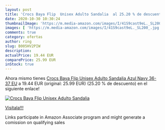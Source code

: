 ```yaml
---
layout: post
title: 'Crocs Baya Flip  Unisex Adulto Sandalia  al 25.20 % de descuento'
date: 2020-10-30 10:30:24
thumbnailImage: 'https://m.media-amazon.com/images/I/41S9cast9eL._SL200_.jpg'
images: [ 'https://m.media-amazon.com/images/I/41S9cast9eL._SL200_.jpg' ]
comments: true
category: ofertas
author: ring
slug: B005HV2PIW
description:
actualPrice: 19.44 EUR
comparePrice: 25.99 EUR
inStock: true
---
```


Ahora mismo tienes [Crocs Baya Flip  Unisex Adulto Sandalia  Azul  Navy   36-37 EU](https://www.amazon.es/dp/B005HV2PIW/?tag=tolees-21) a 19.44 EUR (original: 25.99 EUR) (25.20 %  de descuento) en el siguiente enlace!

[![Crocs Baya Flip  Unisex Adulto Sandalia ](https://m.media-amazon.com/images/I/41S9cast9eL._SL200_.jpg)](https://www.amazon.es/dp/B005HV2PIW/?tag=tolees-21)

[Visítala!!!](https://www.amazon.es/dp/B005HV2PIW/?tag=tolees-21)

Links participate in Amazon Associate program and might generate a comission on qualifying sales
